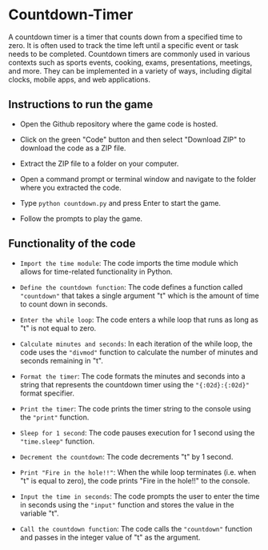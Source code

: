 # Countdown-Timer

A countdown timer is a timer that counts down from a specified time to zero. It is often used to track the time left until a specific event or task needs to be completed. Countdown timers are commonly used in various contexts such as sports events, cooking, exams, presentations, meetings, and more. They can be implemented in a variety of ways, including digital clocks, mobile apps, and web applications.

## Instructions to run the game

* Open the Github repository where the game code is hosted.

* Click on the green "Code" button and then select "Download ZIP" to download the code as a ZIP file.

* Extract the ZIP file to a folder on your computer.

* Open a command prompt or terminal window and navigate to the folder where you extracted the code.

* Type ```python countdown.py``` and press Enter to start the game.

* Follow the prompts to play the game.

## Functionality of the code

* ```Import the time module```: The code imports the time module which allows for time-related functionality in Python.

* ```Define the countdown function```: The code defines a function called ```"countdown"``` that takes a single argument "t" which is the amount of time to count down in seconds.

* ```Enter the while loop```: The code enters a while loop that runs as long as "t" is not equal to zero.

* ```Calculate minutes and seconds```: In each iteration of the while loop, the code uses the ```"divmod"``` function to calculate the number of minutes and seconds remaining in "t".

* ```Format the timer```: The code formats the minutes and seconds into a string that represents the countdown timer using the ```"{:02d}:{:02d}"``` format specifier.

* ```Print the timer```: The code prints the timer string to the console using the ```"print"``` function.

* ```Sleep for 1 second```: The code pauses execution for 1 second using the ```"time.sleep"``` function.

* ```Decrement the countdown```: The code decrements "t" by 1 second.

* ```Print "Fire in the hole!!"```: When the while loop terminates (i.e. when "t" is equal to zero), the code prints "Fire in the hole!!" to the console.

* ```Input the time in seconds```: The code prompts the user to enter the time in seconds using the ```"input"``` function and stores the value in the variable "t".

* ```Call the countdown function```: The code calls the ```"countdown"``` function and passes in the integer value of "t" as the argument.
